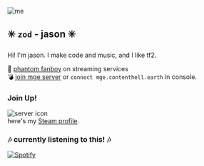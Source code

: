 ![me](https://cdn.discordapp.com/avatars/260934923261706260/c721c26b38eec134ab639cc2ce16d92c.png?size=512)  
## ✳️ `zod` *-* jason ✳️
Hi! I'm jason. I make code and music, and I like tf2.

🎹 [phantom fanboy](https://music.jasonmcelhenney.com/) on streaming services  
💣 [join mge server](steam://connect/mge.contenthell.earth/) or `connect mge.contenthell.earth` in console.

### Join Up!  
![server icon](https://imgur.com/er0fdbh.gif)  
here's my [Steam profile](https://contenthell.earth/).  

### 🎶 **currently listening to this!** 🎶  
[![Spotify](https://spotify-now-playing-poggers.vercel.app/api/spotify)](https://open.spotify.com/user/dohflip7mdboclrx7m1kjjdp1)

<!--
**zudsniper/zudsniper** is a ✨ _special_ ✨ repository because its `README.md` (this file) appears on your GitHub profile.

Here are some ideas to get you started:

- 🔭 I’m currently working on ...
- 🌱 I’m currently learning ...
- 👯 I’m looking to collaborate on ...
- 🤔 I’m looking for help with ...
- 💬 Ask me about ...
- 📫 How to reach me: ...
- 😄 Pronouns: ...
- ⚡ Fun fact: ...
-->
